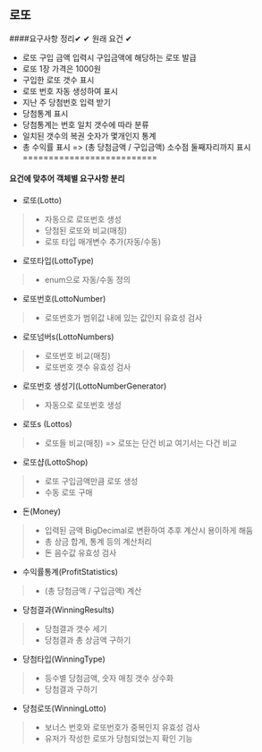 ## 로또
####요구사항 정리✔
✔ 원래 요건 ✔
- 로또 구입 금액 입력시 구입금액에 해당하는 로또 발급
- 로또 1장 가격은 1000원
- 구입한 로또 갯수 표시 
- 로또 번호 자동 생성하여 표시
- 지난 주 당첨번호 입력 받기
- 당첨통계 표시
- 당첨통계는 번호 일치 갯수에 따라 분류
- 일치된 갯수의 복권 숫자가 몇개인지 통계
- 총 수익률 표시 => (총 당첨금액 / 구입금액) 소수점 둘째자리까지 표시
==========================

#### 요건에 맞추어 객체별 요구사항 분리

* 로또(Lotto)
>- 자동으로 로또번호 생성
>- 당첨된 로또와 비교(매칭)
>- 로또 타입 매개변수 추가(자동/수동)

* 로또타입(LottoType)
>- enum으로 자동/수동 정의

* 로또번호(LottoNumber)
>- 로또번호가 범위값 내에 있는 값인지 유효성 검사

* 로또넘버s(LottoNumbers)
>- 로또번호 비교(매칭)
>- 로또번호 갯수 유효성 검사

* 로또번호 생성기(LottoNumberGenerator)
>- 자동으로 로또번호 생성

* 로또s (Lottos)
>- 로또들 비교(매칭) => 로또는 단건 비교 여기서는 다건 비교

* 로또샵(LottoShop)
>- 로또 구입금액만큼 로또 생성
>- 수동 로또 구매

* 돈(Money)
>- 입력된 금액 BigDecimal로 변환하여 추후 계산시 용이하게 해둠
>- 총 상금 합계, 통계 등의 계산처리
>- 돈 음수값 유효성 검사

* 수익률통계(ProfitStatistics)
>- (총 당첨금액 / 구입금액) 계산

* 당첨결과(WinningResults)
>- 당첨결과 갯수 세기
>- 당첨결과 총 상금액 구하기

* 당첨타입(WinningType)
>- 등수별 당첨금액, 숫자 매칭 갯수 상수화
>- 당첨결과 구하기

* 당첨로또(WinningLotto)
>- 보너스 번호와 로또번호가 중복인지 유효성 검사
>- 유저가 작성한 로또가 당첨되었는지 확인 기능